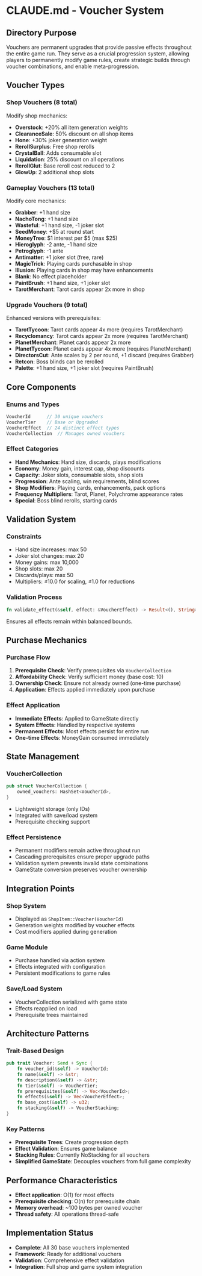 # CLAUDE.md - Voucher System

## Directory Purpose

Vouchers are permanent upgrades that provide passive effects throughout the entire game run. They serve as a crucial progression system, allowing players to permanently modify game rules, create strategic builds through voucher combinations, and enable meta-progression.

## Voucher Types

### Shop Vouchers (8 total)
Modify shop mechanics:
- **Overstock**: +20% all item generation weights
- **ClearanceSale**: 50% discount on all shop items
- **Hone**: +30% joker generation weight
- **RerollSurplus**: Free shop rerolls
- **CrystalBall**: Adds consumable slot
- **Liquidation**: 25% discount on all operations
- **RerollGlut**: Base reroll cost reduced to 2
- **GlowUp**: 2 additional shop slots

### Gameplay Vouchers (13 total)
Modify core mechanics:
- **Grabber**: +1 hand size
- **NachoTong**: +1 hand size
- **Wasteful**: +1 hand size, -1 joker slot
- **SeedMoney**: +$5 at round start
- **MoneyTree**: $1 interest per $5 (max $25)
- **Hieroglyph**: -2 ante, -1 hand size
- **Petroglyph**: -1 ante
- **Antimatter**: +1 joker slot (free, rare)
- **MagicTrick**: Playing cards purchasable in shop
- **Illusion**: Playing cards in shop may have enhancements
- **Blank**: No effect placeholder
- **PaintBrush**: +1 hand size, +1 joker slot
- **TarotMerchant**: Tarot cards appear 2x more in shop

### Upgrade Vouchers (9 total)
Enhanced versions with prerequisites:
- **TarotTycoon**: Tarot cards appear 4x more (requires TarotMerchant)
- **Recyclomancy**: Tarot cards appear 2x more (requires TarotMerchant)
- **PlanetMerchant**: Planet cards appear 2x more
- **PlanetTycoon**: Planet cards appear 4x more (requires PlanetMerchant)
- **DirectorsCut**: Ante scales by 2 per round, +1 discard (requires Grabber)
- **Retcon**: Boss blinds can be rerolled
- **Palette**: +1 hand size, +1 joker slot (requires PaintBrush)

## Core Components

### Enums and Types
```rust
VoucherId      // 30 unique vouchers
VoucherTier    // Base or Upgraded
VoucherEffect  // 24 distinct effect types
VoucherCollection  // Manages owned vouchers
```

### Effect Categories
- **Hand Mechanics**: Hand size, discards, plays modifications
- **Economy**: Money gain, interest cap, shop discounts
- **Capacity**: Joker slots, consumable slots, shop slots
- **Progression**: Ante scaling, win requirements, blind scores
- **Shop Modifiers**: Playing cards, enhancements, pack options
- **Frequency Multipliers**: Tarot, Planet, Polychrome appearance rates
- **Special**: Boss blind rerolls, starting cards

## Validation System

### Constraints
- Hand size increases: max 50
- Joker slot changes: max 20
- Money gains: max 10,000
- Shop slots: max 20
- Discards/plays: max 50
- Multipliers: ≤10.0 for scaling, ≤1.0 for reductions

### Validation Process
```rust
fn validate_effect(&self, effect: &VoucherEffect) -> Result<(), String>
```
Ensures all effects remain within balanced bounds.

## Purchase Mechanics

### Purchase Flow
1. **Prerequisite Check**: Verify prerequisites via `VoucherCollection`
2. **Affordability Check**: Verify sufficient money (base cost: 10)
3. **Ownership Check**: Ensure not already owned (one-time purchase)
4. **Application**: Effects applied immediately upon purchase

### Effect Application
- **Immediate Effects**: Applied to GameState directly
- **System Effects**: Handled by respective systems
- **Permanent Effects**: Most effects persist for entire run
- **One-time Effects**: MoneyGain consumed immediately

## State Management

### VoucherCollection
```rust
pub struct VoucherCollection {
    owned_vouchers: HashSet<VoucherId>,
}
```
- Lightweight storage (only IDs)
- Integrated with save/load system
- Prerequisite checking support

### Effect Persistence
- Permanent modifiers remain active throughout run
- Cascading prerequisites ensure proper upgrade paths
- Validation system prevents invalid state combinations
- GameState conversion preserves voucher ownership

## Integration Points

### Shop System
- Displayed as `ShopItem::Voucher(VoucherId)`
- Generation weights modified by voucher effects
- Cost modifiers applied during generation

### Game Module
- Purchase handled via action system
- Effects integrated with configuration
- Persistent modifications to game rules

### Save/Load System
- VoucherCollection serialized with game state
- Effects reapplied on load
- Prerequisite trees maintained

## Architecture Patterns

### Trait-Based Design
```rust
pub trait Voucher: Send + Sync {
    fn voucher_id(&self) -> VoucherId;
    fn name(&self) -> &str;
    fn description(&self) -> &str;
    fn tier(&self) -> VoucherTier;
    fn prerequisites(&self) -> Vec<VoucherId>;
    fn effects(&self) -> Vec<VoucherEffect>;
    fn base_cost(&self) -> u32;
    fn stacking(&self) -> VoucherStacking;
}
```

### Key Patterns
- **Prerequisite Trees**: Create progression depth
- **Effect Validation**: Ensures game balance
- **Stacking Rules**: Currently NoStacking for all vouchers
- **Simplified GameState**: Decouples vouchers from full game complexity

## Performance Characteristics

- **Effect application**: O(1) for most effects
- **Prerequisite checking**: O(n) for prerequisite chain
- **Memory overhead**: ~100 bytes per owned voucher
- **Thread safety**: All operations thread-safe

## Implementation Status

- **Complete**: All 30 base vouchers implemented
- **Framework**: Ready for additional vouchers
- **Validation**: Comprehensive effect validation
- **Integration**: Full shop and game system integration
